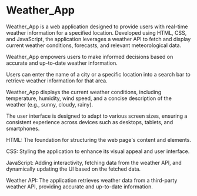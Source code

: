 # Weather_App
Weather_App is a web application designed to provide users with real-time weather information for a specified location. Developed using HTML, CSS, and JavaScript, the application leverages a weather API to fetch and display current weather conditions, forecasts, and relevant meteorological data.

Weather_App empowers users to make informed decisions based on accurate and up-to-date weather information.

Users can enter the name of a city or a specific location into a search bar to retrieve weather information for that area.

Weather_App displays the current weather conditions, including temperature, humidity, wind speed, and a concise description of the weather
(e.g., sunny, cloudy, rainy).

The user interface is designed to adapt to various screen sizes, ensuring a consistent experience across devices such as desktops, tablets,
and smartphones.

HTML: The foundation for structuring the web page's content and elements.

CSS: Styling the application to enhance its visual appeal and user interface.

JavaScript: Adding interactivity, fetching data from the weather API, and dynamically updating the UI based on the fetched data.

Weather API: The application retrieves weather data from a third-party weather API, providing accurate and up-to-date information.
